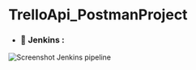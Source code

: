 # TrelloApi_PostmanProject

  -  ### 📄 Jenkins : 
![Screenshot Jenkins pipeline](![jenkins](https://github.com/youssefm2000/TrelloApi_PostmanProject/assets/74185165/4eecab09-abcd-42e3-96cc-ff4f9dc1a171))
